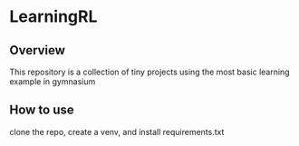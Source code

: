 # LearningRL
## Overview
This repository is a collection of tiny projects using the most basic learning example in gymnasium
## How to use
clone the repo, create a venv, and install requirements.txt
